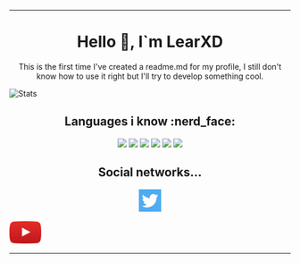<hr>
<h1 align="center"> Hello 👋, I`m LearXD </h1>
<p align="center"> This is the first time I've created a readme.md for my profile, I still don't know how to use it right but I'll try to develop something cool. </p>

![Stats](https://github-readme-stats.vercel.app/api?username=LearXD&theme=vue-dark&show_icons=true&count_private=true&include_all_commits=true)

<h2 align="center"> Languages i know :nerd_face: </h1> 
<p align="center">

<img src="https://img.shields.io/badge/JavaScript-F7DF1E?style=for-the-badge&logo=javascript&logoColor=black"/>

<img src="https://img.shields.io/badge/Java-ED8B00?style=for-the-badge&logo=java&logoColor=white" />

<img src="https://img.shields.io/badge/Kotlin-0095D5?style=for-the-badge&logo=kotlin&logoColor=white" />

<img src="https://img.shields.io/badge/PHP-777BB4?style=for-the-badge&logo=php&logoColor=white" />

<img src="https://img.shields.io/badge/Perl-39457E?style=for-the-badge&logo=perl&logoColor=white" />

<img src="https://img.shields.io/badge/Delphi-B22222?style=for-the-badge&logo=delphi&logoColor=white" />

</p>

<h2 align="center"> Social networks... </h1> 

<p align="center">
<a href="https://twitter.com/XDLear"> <img src="./images/twitter.png" height="40" /> </a>

<a href="https://youtube.com/c/LearXD%E4%B9%A1"> <img src="./images/YouTube.png" height="40" /> </a>

</p>

<hr>